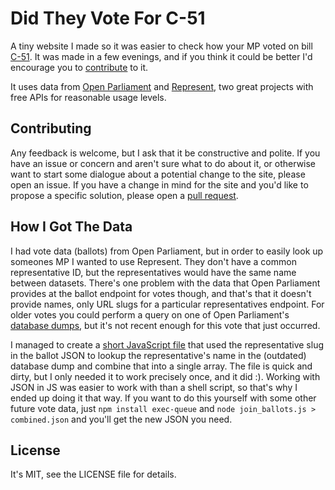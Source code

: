 # Did They Vote For C-51

A tiny website I made so it was easier to check how your MP voted on bill [C-51](http://www.parl.gc.ca/HousePublications/Publication.aspx?DocId=6932136&Col=1&File=4). It was made in a few evenings, and if you think it could be better I'd encourage you to [contribute](#contributing) to it.

It uses data from [Open Parliament](https://openparliament.ca) and [Represent](https://represent.opennorth.ca), two great projects with free APIs for reasonable usage levels.

## Contributing

Any feedback is welcome, but I ask that it be constructive and polite. If you have an issue or concern and aren't sure what to do about it, or otherwise want to start some dialogue about a potential change to the site, please open an issue. If you have a change in mind for the site and you'd like to propose a specific solution, please open a [pull request](https://help.github.com/articles/using-pull-requests/).

## How I Got The Data

I had vote data (ballots) from Open Parliament, but in order to easily look up someones MP I wanted to use Represent. They don't have a common representative ID, but the representatives would have the same name between datasets. There's one problem with the data that Open Parliament provides at the ballot endpoint for votes though, and that's that it doesn't provide names, only URL slugs for a particular representatives endpoint. For older votes you could perform a query on one of Open Parliament's [database dumps](https://openparliament.ca/data-download/), but it's not recent enough for this vote that just occurred.

I managed to create a [short JavaScript file](https://github.com/interstateone/DidTheyVoteForC51/blob/master/join_ballots.js) that used the representative slug in the ballot JSON to lookup the representative's name in the (outdated) database dump and combine that into a single array. The file is quick and dirty, but I only needed it to work precisely once, and it did :). Working with JSON in JS was easier to work with than a shell script, so that's why I ended up doing it that way. If you want to do this yourself with some other future vote data, just `npm install exec-queue` and `node join_ballots.js > combined.json` and you'll get the new JSON you need.

## License

It's MIT, see the LICENSE file for details.